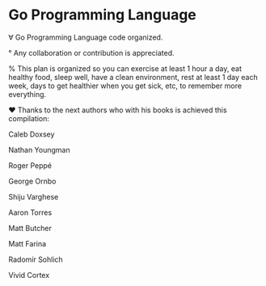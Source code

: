 # Go Programming Language

∀ Go Programming Language code organized.

° Any collaboration or contribution is appreciated.

% This plan is organized so you can exercise at least 1 hour a day, eat healthy food, sleep well, have a clean environment, rest at least 1 day each week, days to get healthier when you get sick, etc, to remember more everything.

❤️ Thanks to the next authors who with his books is achieved this compilation:

Caleb Doxsey

Nathan Youngman

Roger Peppé

George	Ornbo

Shiju Varghese

Aaron Torres

Matt Butcher

Matt Farina

Radomír Sohlich

Vivid Cortex
